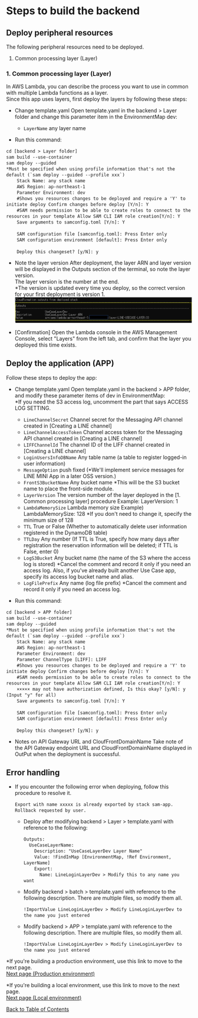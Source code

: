 # Steps to build the backend
## Deploy peripheral resources

The following peripheral resources need to be deployed.

1. Common processing layer (Layer)

### 1. Common processing layer (Layer)

In AWS Lambda, you can describe the process you want to use in common with multiple Lambda functions as a layer.  
Since this app uses layers, first deploy the layers by following these steps:

- Change template.yaml
  Open template.yaml in the backend > Layer folder and change this parameter item in the EnvironmentMap dev:

  - `LayerName` any layer name

- Run this command:

```
cd [backend > Layer folder]
sam build --use-container
sam deploy --guided
*Must be specified when using profile information that's not the default (`sam deploy --guided --profile xxx`)
    Stack Name: any stack name
    AWS Region: ap-northeast-1
    Parameter Environment: dev
    #Shows you resources changes to be deployed and require a 'Y' to initiate deploy Confirm changes before deploy [Y/n]: Y
    #SAM needs permission to be able to create roles to connect to the resources in your template Allow SAM CLI IAM role creation[Y/n]: Y
    Save arguments to samconfig.toml [Y/n]: Y

    SAM configuration file [samconfig.toml]: Press Enter only
    SAM configuration environment [default]: Press Enter only

    Deploy this changeset? [y/N]: y
```

- Note the layer version
  After deployment, the layer ARN and layer version will be displayed in the Outputs section of the terminal, so note the layer version.  
  The layer version is the number at the end.  
  *The version is updated every time you deploy, so the correct version for your first deployment is version 1.  
  ![Output section of the command prompt](../images/en/out-put-description-en.png)  

- [Confirmation] Open the Lambda console in the AWS Management Console, select "Layers" from the left tab, and confirm that the layer you deployed this time exists.



## Deploy the application (APP)

Follow these steps to deploy the app:

- Change template.yaml
  Open template.yaml in the backend > APP folder, and modify these parameter items of dev in EnvironmentMap:  
  *If you need the S3 access log, uncomment the part that says ACCESS LOG SETTING.

  - `LineChannelSecret` Channel secret for the Messaging API channel created in [Creating a LINE channel]
  - `LineChannelAccessToken` Channel access token for the Messaging API channel created in [Creating a LINE channel]
  - `LIFFChannelId` The channel ID of the LIFF channel created in [Creating a LINE channel]
  - `LoginUsersInfoDBName` Any table name (a table to register logged-in user information)
  - `MessageOption` push fixed (*We'll implement service messages for LINE MINI App in a later OSS version.)
  - `FrontS3BucketName` Any bucket name *This will be the S3 bucket name to place the front-side module.
  - `LayerVersion` The version number of the layer deployed in the [1. Common processing layer] procedure
    Example: LayerVersion: 1
  - `LambdaMemorySize` Lambda memory size
    Example) LambdaMemorySize: 128 *If you don't need to change it, specify the minimum size of 128
  - `TTL` True or False (Whether to automatically delete user information registered in the DynamoDB table)
  - `TTLDay` Any number (If TTL is True, specify how many days after registration the reservation information will be deleted; if TTL is False, enter 0)
  - `LogS3Bucket` Any bucket name (the name of the S3 where the access log is stored)
  *Cancel the comment and record it only if you need an access log. Also, if you've already built another Use Case app, specify its access log bucket name and alias.
  - `LogFilePrefix` Any name (log file prefix)
  *Cancel the comment and record it only if you need an access log.

- Run this command:

```
cd [backend > APP folder]
sam build --use-container
sam deploy --guided
*Must be specified when using profile information that's not the default (`sam deploy --guided --profile xxx`)
    Stack Name: any stack name
    AWS Region: ap-northeast-1
    Parameter Environment: dev
    Parameter ChannelType [LIFF]: LIFF
    #Shows you resources changes to be deployed and require a 'Y' to initiate deploy Confirm changes before deploy [Y/n]: Y
    #SAM needs permission to be able to create roles to connect to the resources in your template Allow SAM CLI IAM role creation[Y/n]: Y
    ××××× may not have authorization defined, Is this okay? [y/N]: y (Input "y" for all)
    Save arguments to samconfig.toml [Y/n]: Y

    SAM configuration file [samconfig.toml]: Press Enter only
    SAM configuration environment [default]: Press Enter only

    Deploy this changeset? [y/N]: y
```

- Notes on API Gateway URL and CloufFrontDomainName
Take note of the API Gateway endpoint URL and CloudFrontDomainName displayed in OutPut when the deployment is successful.


## Error handling

- If you encounter the following error when deploying, follow this procedure to resolve it.
  ```
  Export with name xxxxx is already exported by stack sam-app. Rollback requested by user.
  ```
  - Deploy after modifying backend > Layer > template.yaml with reference to the following:
    ```
    Outputs:
      UseCaseLayerName:
        Description: "UseCaseLayerDev Layer Name"
        Value: !FindInMap [EnvironmentMap, !Ref Environment, LayerName]
        Export:
          Name: LineLoginLayerDev > Modify this to any name you want
    ```
  - Modify backend > batch > template.yaml with reference to the following description. There are multiple files, so modify them all.
    ```
    !ImportValue LineLoginLayerDev > Modify LineLoginLayerDev to the name you just entered
    ```
  - Modify backend > APP > template.yaml with reference to the following description. There are multiple files, so modify them all.
    ```
    !ImportValue LineLoginLayerDev > Modify LineLoginLayerDev to the name you just entered
    ```


*If you're building a production environment, use this link to move to the next page.  
[Next page (Production environment)](front-end-construction.md)  

*If you're building a local environment, use this link to move to the next page.  
[Next page (Local environment)](front-end-development-environment.md)  

[Back to Table of Contents](README_en.md)
